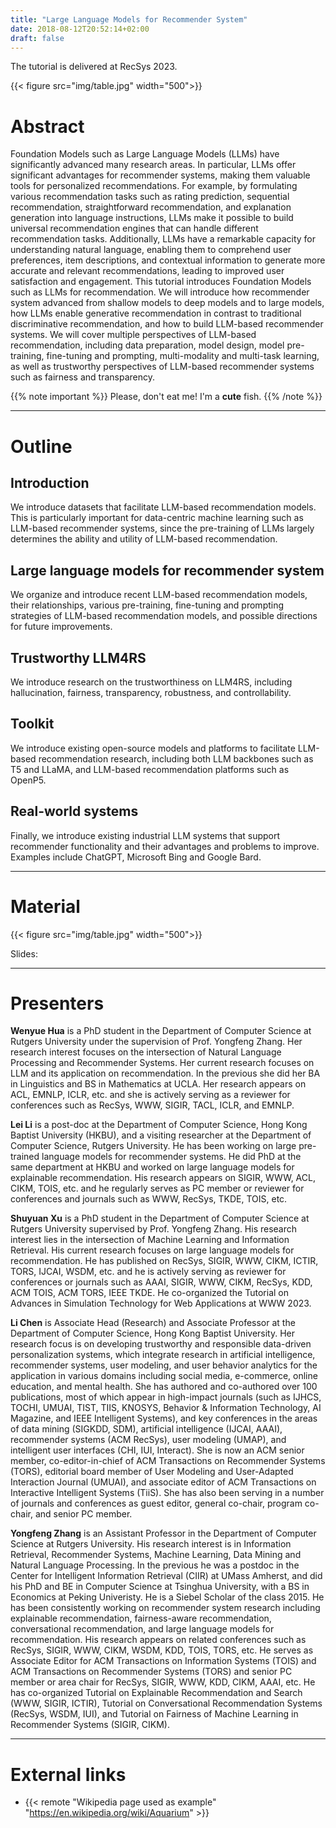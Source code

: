 ```yaml
---
title: "Large Language Models for Recommender System"
date: 2018-08-12T20:52:14+02:00
draft: false
---
```

The tutorial is delivered at RecSys 2023.

{{< figure src="img/table.jpg" width="500">}}

# Abstract
Foundation Models such as Large Language Models (LLMs) have significantly advanced many research areas. In particular, LLMs offer significant advantages for recommender systems, making them valuable tools for personalized recommendations. For example, by formulating various recommendation tasks such as rating prediction, sequential recommendation, straightforward recommendation, and explanation generation into language instructions, LLMs make it possible to build universal recommendation engines that can handle different recommendation tasks. Additionally, LLMs have a remarkable capacity for understanding natural language, enabling them to comprehend user preferences, item descriptions, and contextual information to generate more accurate and relevant recommendations, leading to improved user satisfaction and engagement. This tutorial introduces Foundation Models such as LLMs for recommendation. We will introduce how recommender system advanced from shallow models to deep models and to large models, how LLMs enable generative recommendation in contrast to traditional discriminative recommendation, and how to build LLM-based recommender systems. We will cover multiple perspectives of LLM-based recommendation, including data preparation, model design, model pre-training, fine-tuning and prompting, multi-modality and multi-task learning, as well as trustworthy perspectives of LLM-based recommender systems such as fairness and transparency.

{{% note important %}}
Please, don't eat me! I'm a **cute** fish.
{{% /note %}}

------------------

# Outline

## Introduction

We introduce datasets that facilitate LLM-based recommendation models. This is particularly important for data-centric machine learning such as LLM-based recommender systems, since the pre-training of LLMs largely determines the ability and utility of LLM-based recommendation.

## Large language models for recommender system

We organize and introduce recent LLM-based recommendation models, their relationships, various pre-training, fine-tuning and prompting strategies of LLM-based recommendation models, and possible directions for future improvements.


## Trustworthy LLM4RS

We introduce research on the trustworthiness on LLM4RS, including hallucination, fairness, transparency, robustness, and controllability.


## Toolkit

We introduce existing open-source models and platforms to facilitate LLM-based recommendation research, including both LLM backbones such as T5 and LLaMA, and LLM-based recommendation platforms such as OpenP5.


## Real-world systems

Finally, we introduce existing industrial LLM systems that support recommender functionality and their advantages and problems to improve. Examples include ChatGPT, Microsoft Bing and Google Bard.

----------------
# Material

{{< figure src="img/table.jpg" width="500">}}

Slides: 



----------------

# Presenters
**Wenyue Hua** is a PhD student in the Department of Computer Science at Rutgers University under the supervision of Prof. Yongfeng Zhang. Her research interest focuses on the intersection of Natural Language Processing and Recommender Systems. Her current research focuses on LLM and its application on recommendation. In the previous she did her BA in Linguistics and BS in Mathematics at UCLA. Her research appears on ACL, EMNLP, ICLR, etc. and she is actively serving as a reviewer for conferences such as RecSys, WWW, SIGIR, TACL, ICLR, and EMNLP. 

**Lei Li** is a post-doc at the Department of Computer Science, Hong Kong Baptist University (HKBU), and a visiting researcher at the Department of Computer Science, Rutgers University. He has been working on large pre-trained language models for recommender systems. He did PhD at the same department at HKBU and worked on large language models for explainable recommendation. His research appears on SIGIR, WWW, ACL, CIKM, TOIS, etc. and he regularly serves as PC member or reviewer for conferences and journals such as WWW, RecSys, TKDE, TOIS, etc.

**Shuyuan Xu** is a PhD student in the Department of Computer Science at Rutgers University supervised by Prof. Yongfeng Zhang. His research interest lies in the intersection of Machine Learning and Information Retrieval. His current research focuses on large language models for recommendation. He has published on RecSys, SIGIR, WWW, CIKM, ICTIR, TORS, IJCAI, WSDM, etc. and he is actively serving as reviewer for conferences or journals such as AAAI, SIGIR, WWW, CIKM, RecSys, KDD, ACM TOIS, ACM TORS, IEEE TKDE. He co-organized the Tutorial on Advances in Simulation Technology for Web Applications at WWW 2023.

**Li Chen** is Associate Head (Research) and Associate Professor at the Department of Computer Science, Hong Kong Baptist University. Her research focus is on developing trustworthy and responsible data-driven personalization systems, which integrate research in artificial intelligence, recommender systems, user modeling, and user behavior analytics for the application in various domains including social media, e-commerce, online education, and mental health. She has authored and co-authored over 100 publications, most of which appear in high-impact journals (such as IJHCS, TOCHI, UMUAI, TIST, TIIS, KNOSYS, Behavior & Information Technology, AI Magazine, and IEEE Intelligent Systems), and key conferences in the areas of data mining (SIGKDD, SDM), artificial intelligence (IJCAI, AAAI), recommender systems (ACM RecSys), user modeling (UMAP), and intelligent user interfaces (CHI, IUI, Interact). She is now an ACM senior member, co-editor-in-chief of ACM Transactions on Recommender Systems (TORS), editorial board member of User Modeling and User-Adapted Interaction Journal (UMUAI), and associate editor of ACM Transactions on Interactive Intelligent Systems (TiiS). She has also been serving in a number of journals and conferences as guest editor, general co-chair, program co-chair, and senior PC member.

**Yongfeng Zhang** is an Assistant Professor in the Department of Computer Science at Rutgers University. His research interest is in Information Retrieval, Recommender Systems, Machine Learning, Data Mining and Natural Language Processing. In the previous he was a postdoc in the Center for Intelligent Information Retrieval (CIIR) at UMass Amherst, and did his PhD and BE in Computer Science at Tsinghua University, with a BS in Economics at Peking Univeristy. He is a Siebel Scholar of the class 2015. He has been consistently working on recommender system research including explainable recommendation, fairness-aware recommendation, conversational recommendation, and large language models for recommendation. His research appears on related conferences such as RecSys, SIGIR, WWW, CIKM, WSDM, KDD, TOIS, TORS, etc. He serves as Associate Editor for ACM Transactions on Information Systems (TOIS) and ACM Transactions on Recommender Systems (TORS) and senior PC member or area chair for RecSys, SIGIR, WWW, KDD, CIKM, AAAI, etc. He has co-organized Tutorial on Explainable Recommendation and Search (WWW, SIGIR, ICTIR), Tutorial on Conversational Recommendation Systems (RecSys, WSDM, IUI), and Tutorial on Fairness of Machine Learning in Recommender Systems (SIGIR, CIKM).


------------

# External links

  * {{< remote "Wikipedia page used as example" "https://en.wikipedia.org/wiki/Aquarium" >}}
